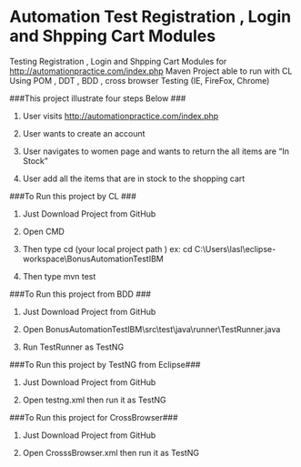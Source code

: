 # Automation Test Registration , Login and Shpping Cart Modules
Testing Registration , Login and Shpping Cart Modules for http://automationpractice.com/index.php
Maven Project able to run with CL Using POM , DDT , BDD , cross browser Testing (IE, FireFox, Chrome)

###This project illustrate four steps Below ###

1. User visits http://automationpractice.com/index.php
 
2. User wants to create an account

3. User navigates to women page and wants to return the all items are “In Stock”

4. User add all the items that are in stock to the shopping cart 

###To Run this project by CL ###

1. Just Download Project from GitHub

2. Open CMD

3. Then type cd (your local project path ) ex: cd C:\Users\lasl\eclipse-workspace\BonusAutomationTestIBM

4. Then type mvn test


###To Run this project from BDD ###

1. Just Download Project from GitHub

2. Open BonusAutomationTestIBM\src\test\java\runner\TestRunner.java

3. Run TestRunner as TestNG


###To Run this project by TestNG from Eclipse###

1. Just Download Project from GitHub

2. Open testng.xml then run it as TestNG


###To Run this project for CrossBrowser###

1. Just Download Project from GitHub

2. Open CrosssBrowser.xml then run it as TestNG
